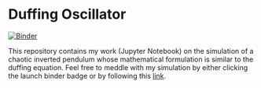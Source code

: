 # Duffing Oscillator

[![Binder](https://mybinder.org/badge_logo.svg)](https://mybinder.org/v2/gh/vijeycreative/Duffing-Oscillator/HEAD)

This repository contains my work (Jupyter Notebook) on the simulation of a chaotic inverted pendulum whose mathematical formulation is similar to the duffing equation.
Feel free to meddle with my simulation by either clicking the launch binder badge or by following this [link](https://mybinder.org/v2/gh/vijeycreative/Duffing-Oscillator/HEAD).
